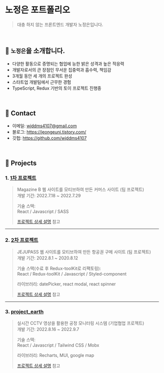# 노정은 포트폴리오
> 대충 하지 않는 프론트엔드 개발자 노정은입니다.

</br>

## :pushpin: `노정은`을 소개합니다.
- 다양한 활동으로 증명되는 협업에 능한 밝은 성격과 높은 적응력
- 개발자로서의 큰 장점인 무서운 집중력과 흡수력, 책임감
- 3개월 동안 세 개의 프로젝트 완성
- 스타트업 개발팀에서 근무한 경험
- TypeScript, Redux 기반의 토이 프로젝트 진행중

</br>

## :pushpin: Contact
- 이메일: wjddms4107@gmail.com
- 블로그: https://jeongeuni.tistory.com/
- 깃헙: https://github.com/wjddms4107

</br>

## :pushpin: Projects
### 1. [1차 프로젝트](https://github.com/wjddms4107/magazine-K-frontend)
>Magazine B 웹 사이트를 모티브하여 만든 커머스 사이트 (팀 프로젝트)  
>개발 기간: 2022.7.18 ~ 2022.7.29 
>
>기술 스택:  
>React / Javascript / SASS
>
>[프로젝트 상세 설명](https://github.com/wjddms4107/magazine-K-frontend) 참고

---

### 2. [2차 프로젝트](https://github.com/wjddms4107/FREEPASS_jeongeun)
>JEJUPASS 웹 사이트를 모티브하여 만든 항공권 구메 사이트 (팀 프로젝트)  
>개발 기간: 2022.8.1 ~ 2020.8.12  
> 
>기술 스택(수료 후 Redux-toolKit로 리팩토링):  
>React / Redux-toolKit / Javascript / Styled-component
>
>라이브러리:
>datePicker, react modal, react spinner
>
>[프로젝트 상세 설명](https://github.com/wjddms4107/FREEPASS_jeongeun) 참고

---

### 3. [project_earth](https://github.com/wjddms4107/project_earth)
>실시간 CCTV 영상을 활용한 공정 모니터링 시스템  (기업협업 프로젝트)  
>개발 기간: 2022.8.16 ~ 2022.9.7 
>  
>기술 스택:  
>React / Javascript / Tailwind CSS / Mobx
>
>라이브러리:
> Recharts, MUI, google map
>
>[프로젝트 상세 설명](https://github.com/wjddms4107/project_earth) 참고
